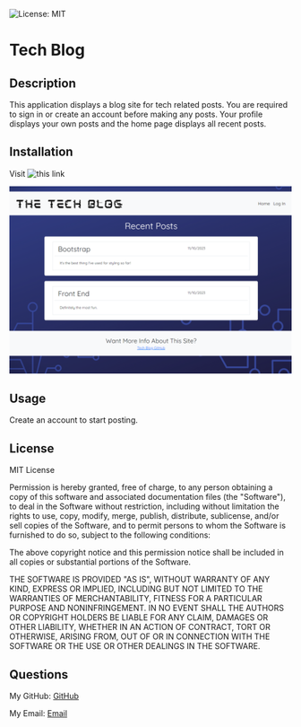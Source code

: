 ![License: MIT](https://img.shields.io/badge/License-MIT-yellow.svg)

# Tech Blog 

 ## Description

 This application displays a blog site for tech related posts. You are required to sign in or create an account before making any posts. Your profile displays your own posts and the home page displays all recent posts.

 ## Installation

 Visit ![this link](https://tech-blog013-e5e7d42e12b2.herokuapp.com/)

 ![screenshot](./assets/Screenshot.png)

 ## Usage

 Create an account to start posting.

  ## License

  MIT License

  Permission is hereby granted, free of charge, to any person obtaining a 
  copy of this software and associated documentation files (the "Software"), to 
  deal in the Software without restriction, including without limitation the 
  rights to use, copy, modify, merge, publish, distribute, sublicense, and/or 
  sell copies of the Software, and to permit persons to whom the Software is
  furnished to do so, subject to the following conditions:

  The above copyright notice and this permission notice shall be included in all
  copies or substantial portions of the Software.

  THE SOFTWARE IS PROVIDED "AS IS", WITHOUT WARRANTY OF ANY KIND, EXPRESS OR
  IMPLIED, INCLUDING BUT NOT LIMITED TO THE WARRANTIES OF MERCHANTABILITY,
  FITNESS FOR A PARTICULAR PURPOSE AND NONINFRINGEMENT. IN NO EVENT SHALL THE
  AUTHORS OR COPYRIGHT HOLDERS BE LIABLE FOR ANY CLAIM, DAMAGES OR OTHER
  LIABILITY, WHETHER IN AN ACTION OF CONTRACT, TORT OR OTHERWISE, ARISING FROM,
  OUT OF OR IN CONNECTION WITH THE SOFTWARE OR THE USE OR OTHER DEALINGS IN THE
  SOFTWARE.

 ## Questions

 My GitHub: [GitHub](https://github.com/samanthagard13)
 
 My Email: [Email](samantha.gard13@gmail.com)